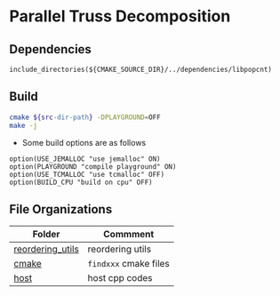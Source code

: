 # Parallel Truss Decomposition

## Dependencies

```
include_directories(${CMAKE_SOURCE_DIR}/../dependencies/libpopcnt)
```

## Build

```zsh
cmake ${src-dir-path} -DPLAYGROUND=OFF 
make -j
```

* Some build options are as follows

```
option(USE_JEMALLOC "use jemalloc" ON)
option(PLAYGROUND "compile playground" ON)
option(USE_TCMALLOC "use tcmalloc" OFF)
option(BUILD_CPU "build on cpu" OFF)
```

## File Organizations

Folder | Commment
--- | ---
[reordering_utils](reordering_utils) | reordering utils
[cmake](cmake) | `findxxx` cmake files
[host](host) | host cpp codes